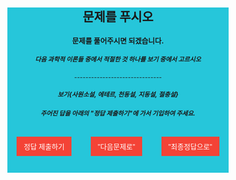 <html>
<head>
<title>결함동아리 첩자</title>
</head>
<style>
 body {
text-align: center;
}
  button {
background-color: #f44336;
border: none;
color: white;
padding: 10px 16px;
text-align: center;
text-decoration: none;
display: inline-block;
font-size: 16px;
margin: 4px 2px;
cursor: pointer;
}
</style>

<div style="background:#26c6DA">
<h1>문제를 푸시오</h1>
<body>
<h3> 문제를 풀어주시면 되겠습니다.</h3>
  <script>
function dpr(){
   var password;
   var pass1 = "지동설"
  password=prompt("정답을 기입히여 주세요.");
    if(password === pass1) {
      alert("정답입니다. 키워드는 L입니다. 다음문제로 넘어가주세요.");
    } else {
alert("야, 너 문과냐?");
    }
}
</script>
<h5>다음 과학적 이론들 중에서 적절한 것 하나를 보기 중에서 고르시오</h5>
-------------------------------
<h5>보기{사원소설, 에테르, 천동설, 지동설, 절충설}</h5> 
<h5> 주어진 답을 아래의 "정답 제출하기"에 가서 기입하여 주세요.</h5>
<br>
<button onclick="dpr()">정답 제출하기 </button>
&emsp; &emsp;
<button onclick='a herf=https://defaultgroup.github.io/Number7/' > "다음문제로" </button>
&emsp; &emsp;
<button onclick='a herf=https://defaultgroup.github.io/END/'>"최종정답으로" </button>
<br>
<br>
<br>
</body>
